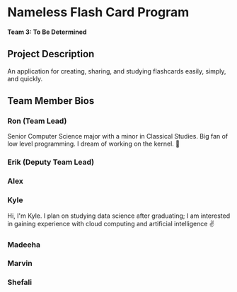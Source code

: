 # Nameless Flash Card Program

**Team 3: To Be Determined**

## Project Description
An application for creating, sharing, and studying flashcards easily, simply, and quickly.

## Team Member Bios

### Ron (Team Lead)

Senior Computer Science major with a minor in Classical Studies. Big fan of low level programming. I dream of working on the kernel. 🐧

### Erik (Deputy Team Lead)

### Alex

### Kyle

Hi, I'm Kyle. I plan on studying data science after graduating; I am interested in gaining experience with cloud computing and artificial intelligence ✌

### Madeeha

### Marvin

### Shefali

